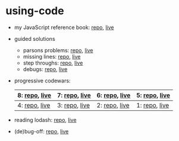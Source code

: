 # using-code

* my JavaScript reference book: [repo](https://github.com/jankelearning/javascript), [live](https://jankelearning.github.io/javascript)
* guided solutions
  * parsons problems: [repo](https://github.com/jankelearning/parsons), [live](https://jankelearning.github.io/parsons)
  * missing lines: [repo](https://github.com/jankelearning/missing-lines), [live](https://jankelearning.github.io/missing-lines)
  * step throughs: [repo](https://github.com/jankelearning/step-throughs), [live](https://jankelearning.github.io/step-throughs)  
  * debugs: [repo](https://github.com/jankelearning/debugs), [live](https://jankelearning.github.io/debugs)
* progressive codewars:

    | 8: [repo](https://github.com/jankelearning/codewars-8), [live](https://colevanderswand.github.io/codewars-8) | 7: [repo](https://github.com/jankelearning/kyu-7), [live](https://jankelearning.github.io/kyu-7) | 6: [repo](https://github.com/jankelearning/kyu-6), [live](https://jankelearning.github.io/kyu-6) | 5: [repo](https://github.com/jankelearning/kyu-5), [live](https://jankelearning.github.io/kyu-5)  |
    |---|---|---|---|
    | 4: [repo](https://github.com/jankelearning/kyu-4), [live](https://jankelearning.github.io/kyu-4) | 3: [repo](https://github.com/jankelearning/kyu-3), [live](https://jankelearning.github.io/kyu-3) | 2: [repo](https://github.com/jankelearning/kyu-2), [live](https://jankelearning.github.io/kyu-2) | 1: [repo](https://github.com/jankelearning/kyu-1), [live](https://jankelearning.github.io/kyu-1)
* reading lodash:  [repo](https://github.com/jankelearning/lodash), [live](https://jankelearning.github.io/lodash)
* (de)bug-off: [repo](https://github.com/elewa-academy/de-bug-off-template), [live](https://elewa-academy.github.io/de-bug-off-template)
  
